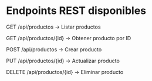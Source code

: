 # Endpoints REST disponibles

GET /api/productos → Listar productos

GET /api/productos/{id} → Obtener producto por ID

POST /api/productos → Crear producto

PUT /api/productos/{id} → Actualizar producto

DELETE /api/productos/{id} → Eliminar producto
